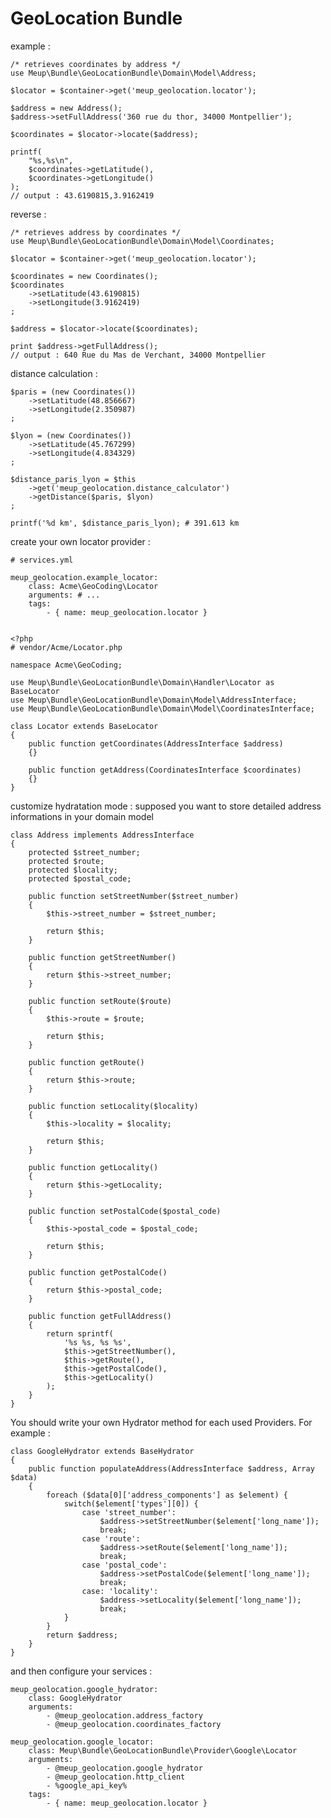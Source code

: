 GeoLocation Bundle
==================

example :

    /* retrieves coordinates by address */
    use Meup\Bundle\GeoLocationBundle\Domain\Model\Address;

    $locator = $container->get('meup_geolocation.locator');

    $address = new Address();
    $address->setFullAddress('360 rue du thor, 34000 Montpellier');

    $coordinates = $locator->locate($address);

    printf(
        "%s,%s\n",
        $coordinates->getLatitude(),
        $coordinates->getLongitude()
    );
    // output : 43.6190815,3.9162419

reverse :

    /* retrieves address by coordinates */
    use Meup\Bundle\GeoLocationBundle\Domain\Model\Coordinates;

    $locator = $container->get('meup_geolocation.locator');

    $coordinates = new Coordinates();
    $coordinates
        ->setLatitude(43.6190815)
        ->setLongitude(3.9162419)
    ;

    $address = $locator->locate($coordinates);

    print $address->getFullAddress();
    // output : 640 Rue du Mas de Verchant, 34000 Montpellier

distance calculation :

    $paris = (new Coordinates())
        ->setLatitude(48.856667)
        ->setLongitude(2.350987)
    ;

    $lyon = (new Coordinates())
        ->setLatitude(45.767299)
        ->setLongitude(4.834329)
    ;

    $distance_paris_lyon = $this
        ->get('meup_geolocation.distance_calculator')
        ->getDistance($paris, $lyon)
    ;

    printf('%d km', $distance_paris_lyon); # 391.613 km

create your own locator provider :

    # services.yml
    
    meup_geolocation.example_locator:
        class: Acme\GeoCoding\Locator
        arguments: # ...
        tags:
            - { name: meup_geolocation.locator }


    <?php 
    # vendor/Acme/Locator.php

    namespace Acme\GeoCoding;

    use Meup\Bundle\GeoLocationBundle\Domain\Handler\Locator as BaseLocator
    use Meup\Bundle\GeoLocationBundle\Domain\Model\AddressInterface;
    use Meup\Bundle\GeoLocationBundle\Domain\Model\CoordinatesInterface;

    class Locator extends BaseLocator
    {
        public function getCoordinates(AddressInterface $address)
        {}

        public function getAddress(CoordinatesInterface $coordinates)
        {}
    }

customize hydratation mode :
supposed you want to store detailed address informations in your domain model


    class Address implements AddressInterface
    {
        protected $street_number;
        protected $route;
        protected $locality;
        protected $postal_code;

        public function setStreetNumber($street_number)
        {
            $this->street_number = $street_number;

            return $this;
        }

        public function getStreetNumber()
        {
            return $this->street_number;
        }

        public function setRoute($route)
        {
            $this->route = $route;

            return $this;
        }

        public function getRoute()
        {
            return $this->route;
        }

        public function setLocality($locality)
        {
            $this->locality = $locality;

            return $this;
        }

        public function getLocality()
        {
            return $this->getLocality;
        }

        public function setPostalCode($postal_code)
        {
            $this->postal_code = $postal_code;

            return $this;
        }

        public function getPostalCode()
        {
            return $this->postal_code;
        }

        public function getFullAddress()
        {
            return sprintf(
                '%s %s, %s %s',
                $this->getStreetNumber(),
                $this->getRoute(),
                $this->getPostalCode(),
                $this->getLocality()
            );
        }
    }

You should write your own Hydrator method for each used Providers. For example :

    class GoogleHydrator extends BaseHydrator
    {
        public function populateAddress(AddressInterface $address, Array $data)
        {
            foreach ($data[0]['address_components'] as $element) {
                switch($element['types'][0]) {
                    case 'street_number':
                        $address->setStreetNumber($element['long_name']);
                        break;
                    case 'route':
                        $address->setRoute($element['long_name']);
                        break;
                    case 'postal_code':
                        $address->setPostalCode($element['long_name']);
                        break;
                    case: 'locality':
                        $address->setLocality($element['long_name']);
                        break;
                }
            }
            return $address;
        }
    }

and then configure your services :

    meup_geolocation.google_hydrator:
        class: GoogleHydrator
        arguments:
            - @meup_geolocation.address_factory
            - @meup_geolocation.coordinates_factory

    meup_geolocation.google_locator:
        class: Meup\Bundle\GeoLocationBundle\Provider\Google\Locator
        arguments: 
            - @meup_geolocation.google_hydrator
            - @meup_geolocation.http_client
            - %google_api_key%
        tags:
            - { name: meup_geolocation.locator }
